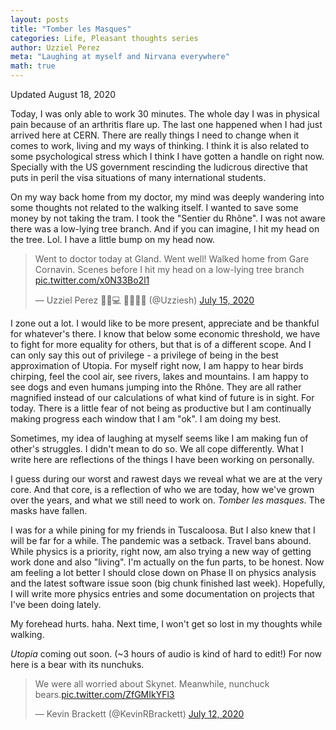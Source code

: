 ```yaml
---
layout: posts
title: "Tomber les Masques"
categories: Life, Pleasant thoughts series
author: Uzziel Perez
meta: "Laughing at myself and Nirvana everywhere"
math: true
---
```


Updated August 18, 2020

Today, I was only able to work 30 minutes. The whole day I was in physical pain because of an arthritis flare up. The last one happened when I had just arrived here at CERN. There are really things I need to change when it comes to work, living and my ways of thinking. I think it is also related to some psychological stress which I think I have gotten a handle on right now. Specially with the US government rescinding the ludicrous directive that puts in peril the visa situations of many international students.

On my way back home from my doctor, my mind was deeply wandering into some thoughts not related to the walking itself. I wanted to save some money by not taking the tram. I took the "Sentier du Rhône". I was not aware there was a low-lying tree branch. And if you can imagine, I hit my head on the tree. Lol. I have a little bump on my head now.

<blockquote class="twitter-tweet"><p lang="en" dir="ltr">Went to doctor today at Gland. Went well! Walked home from Gare Cornavin. Scenes before I hit my head on a low-lying tree branch <a href="https://t.co/x0N33Bo2l1">pic.twitter.com/x0N33Bo2l1</a></p>&mdash; Uzziel Perez 🔭🔬💻 🏳️‍🌈🇵🇭 (@Uzziesh) <a href="https://twitter.com/Uzziesh/status/1283534888529022976?ref_src=twsrc%5Etfw">July 15, 2020</a></blockquote> <script async src="https://platform.twitter.com/widgets.js" charset="utf-8"></script>

I zone out a lot. I would like to be more present, appreciate and be thankful for whatever's there. I know that below some economic threshold, we have to fight for more equality for others, but that is of a different scope. And I can only say this out of privilege - a privilege of being in the best approximation of Utopia. For myself right now, I am happy to hear birds chirping, feel the cool air, see rivers, lakes and mountains. I am happy to see dogs and even humans jumping into the Rhône. They are all rather magnified instead of our calculations of what kind of future is in sight. For today. There is a little fear of not being as productive but I am continually making progress each window that I am "ok". I am doing my best.

Sometimes, my idea of laughing at myself seems like I am making fun of other's struggles. I didn't mean to do so. We all cope differently. What I write here are reflections of the things I have been working on personally.

I guess during our worst and rawest days we reveal what we are at the very core. And that core, is a reflection of who we are today, how we've grown over the years, and what we still need to work on. *Tomber les masques*. The masks have fallen.

I was for a while pining for my friends in Tuscaloosa. But I also knew that I will be far for a while. The pandemic was a setback. Travel bans abound. While physics is a priority, right now, am also trying a new way of getting work done and also "living". I'm actually on the fun parts, to be honest. Now am feeling a lot better I should close down on Phase II on physics analysis and the latest software issue soon (big chunk finished last week). Hopefully, I will write more physics entries and some documentation on projects that I've been doing lately.

My forehead hurts. haha. Next time, I won't get so lost in my thoughts while walking.

*Utopia* coming out soon. (~3 hours of audio is kind of hard to edit!) For now here is a bear with its nunchuks.

<blockquote class="twitter-tweet"><p lang="en" dir="ltr">We were all worried about Skynet. Meanwhile, nunchuck bears.<a href="https://t.co/ZfGMIkYFl3">pic.twitter.com/ZfGMIkYFl3</a></p>&mdash; Kevin Brackett (@KevinRBrackett) <a href="https://twitter.com/KevinRBrackett/status/1282379703014305792?ref_src=twsrc%5Etfw">July 12, 2020</a></blockquote> <script async src="https://platform.twitter.com/widgets.js" charset="utf-8"></script>

